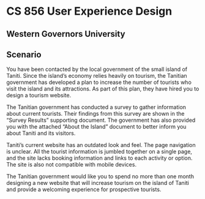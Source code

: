 # CS 856 User Experience Design
## Western Governors University


## Scenario

You have been contacted by the local government of the small island of Taniti. Since the island’s economy relies heavily on tourism, the Tanitian government has developed a plan to increase the number of tourists who visit the island and its attractions. As part of this plan, they have hired you to design a tourism website.

The Tanitian government has conducted a survey to gather information about current tourists. Their findings from this survey are shown in the “Survey Results” supporting document. The government has also provided you with the attached “About the Island” document to better inform you about Taniti and its visitors.

Taniti’s current website has an outdated look and feel. The page navigation is unclear. All the tourist information is jumbled together on a single page, and the site lacks booking information and links to each activity or option. The site is also not compatible with mobile devices.

The Tanitian government would like you to spend no more than one month designing a new website that will increase tourism on the island of Taniti and provide a welcoming experience for prospective tourists.